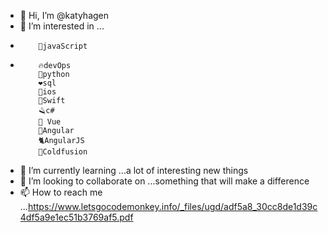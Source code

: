 - 👋 Hi, I’m @katyhagen
- 👀 I’m interested in ...
-         🚀javaScript
-         🔥devOps
          🐍python
          ❤️sql 
          🍏ios
          🐌Swift
          🪒c#
          🌇 Vue
          🤝Angular
          🐈AngularJS
          🧟Coldfusion
- 🌱 I’m currently learning ...a lot of interesting new things
- 💞️ I’m looking to collaborate on ...something that will make a difference
- 📫 How to reach me ...https://www.letsgocodemonkey.info/_files/ugd/adf5a8_30cc8de1d39c4df5a9e1ec51b3769af5.pdf

<!---
katyhagen/katyhagen is a ✨ special ✨ repository because its `README.md` (this file) appears on your GitHub profile.
You can click the Preview link to take a look at your changes.
--->

